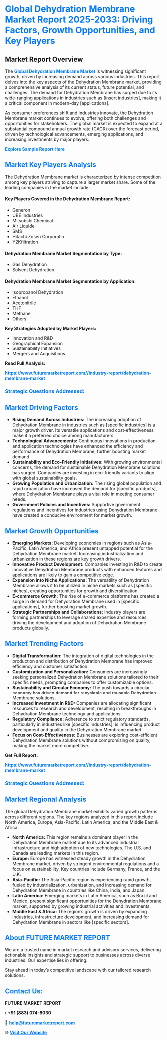 <h1 style="color: #007BFF;">Global Dehydration Membrane Market Report 2025-2033: Driving Factors, Growth Opportunities, and Key Players</h1>

<section id="overview">
<h2>Market Report Overview</h2>
<p>The <a href="https://www.futuremarketreport.com//industry-report/dehydration-membrane-market" style="color: #007BFF; text-decoration: none;"><strong>Global Dehydration Membrane Market</strong></a> is witnessing significant growth, driven by increasing demand across various industries. This report delves into the key aspects of the Dehydration Membrane market, providing a comprehensive analysis of its current status, future potential, and challenges. The demand for Dehydration Membrane has surged due to its wide-ranging applications in industries such as [insert industries], making it a critical component in modern-day [applications].</p>
<p>As consumer preferences shift and industries innovate, the Dehydration Membrane market continues to evolve, offering both challenges and opportunities for stakeholders. The global market is expected to expand at a substantial compound annual growth rate (CAGR) over the forecast period, driven by technological advancements, emerging applications, and increasing investments by major players.</p>
</section>

<section id="overview">
<p><a href="https://www.futuremarketreport.com//request-sample/reportId=61378" style="color: #007BFF; text-decoration: none;"><strong>Explore Sample Report Here</strong></a></p>
</section>

<section id="key-players">
<h2 style="color: #007BFF;">Market Key Players Analysis</h2>
<p>The Dehydration Membrane market is characterized by intense competition among key players striving to capture a larger market share. Some of the leading companies in the market include:</p>
<h4>Key Players Covered in the Dehydration Membrane Report:</h4>
<ul><li>Generon</li><li>UBE Industries</li><li>Mitsubshi Chemical</li><li>Air Liquide</li><li>SMS</li><li>Hitachi Zosen Corporatin</li><li>Y2Kfiltration</li></ul>
<h4>Dehydration Membrane Market Segmentation by Type:</h4>
<ul><li>Gas Dehydration</li><li>Solvent Dehydration</li></ul>

<h4>Dehydration Membrane Market Segmentation by Application:</h4>
<ul><li>Isopropanol Dehydration</li><li>Ethanol</li><li>Acetonitrile</li><li>THF</li><li>Methane</li><li>Others</li></ul>
<p><strong>Key Strategies Adopted by Market Players:</strong></p>
<ul>
<li>Innovation and R&D</li>
<li>Geographical Expansion</li>
<li>Sustainability Initiatives</li>
<li>Mergers and Acquisitions</li>
</ul>
</section>

<section>
<p><strong>Read Full Analysis: </strong></p><a href="https://www.futuremarketreport.com//industry-report/dehydration-membrane-market" style="color: #007BFF; text-decoration: none;"><strong>https://www.futuremarketreport.com//industry-report/dehydration-membrane-market</strong></a>
<h3 style="color: #007BFF;">Strategic Questions Addressed:</h3>
</section>

<section id="driving-factors">
<h2 style="color: #007BFF;">Market Driving Factors</h2>
<ul>
<li><strong>Rising Demand Across Industries:</strong> The increasing adoption of Dehydration Membrane in industries such as [specific industries] is a major growth driver. Its versatile applications and cost-effectiveness make it a preferred choice among manufacturers.</li>
<li><strong>Technological Advancements:</strong> Continuous innovations in production and application technologies have enhanced the efficiency and performance of Dehydration Membrane, further boosting market demand.</li>
<li><strong>Sustainability and Eco-Friendly Initiatives:</strong> With growing environmental concerns, the demand for sustainable Dehydration Membrane solutions has surged. Companies are investing in eco-friendly variants to align with global sustainability goals.</li>
<li><strong>Growing Population and Urbanization:</strong> The rising global population and rapid urbanization have increased the demand for [specific products], where Dehydration Membrane plays a vital role in meeting consumer needs.</li>
<li><strong>Government Policies and Incentives:</strong> Supportive government regulations and incentives for industries using Dehydration Membrane have created a conducive environment for market growth.</li>
</ul>
</section>

<section id="growth-opportunities">
<h2 style="color: #007BFF;">Market Growth Opportunities</h2>
<ul>
<li><strong>Emerging Markets:</strong> Developing economies in regions such as Asia-Pacific, Latin America, and Africa present untapped potential for the Dehydration Membrane market. Increasing industrialization and urbanization in these regions are key growth drivers.</li>
<li><strong>Innovative Product Development:</strong> Companies investing in R&D to create innovative Dehydration Membrane products with enhanced features and applications are likely to gain a competitive edge.</li>
<li><strong>Expansion into Niche Applications:</strong> The versatility of Dehydration Membrane allows it to be utilized in niche markets such as [specific niches], creating opportunities for growth and diversification.</li>
<li><strong>E-commerce Growth:</strong> The rise of e-commerce platforms has created a surge in demand for Dehydration Membrane used in [specific applications], further boosting market growth.</li>
<li><strong>Strategic Partnerships and Collaborations:</strong> Industry players are forming partnerships to leverage shared expertise and resources, driving the development and adoption of Dehydration Membrane products globally.</li>
</ul>
</section>

<section id="trending-factors">
<h2 style="color: #007BFF;">Market Trending Factors</h2>
<ul>
<li><strong>Digital Transformation:</strong> The integration of digital technologies in the production and distribution of Dehydration Membrane has improved efficiency and customer satisfaction.</li>
<li><strong>Customization and Personalization:</strong> Consumers are increasingly seeking personalized Dehydration Membrane solutions tailored to their specific needs, prompting companies to offer customizable options.</li>
<li><strong>Sustainability and Circular Economy:</strong> The push towards a circular economy has driven demand for recyclable and reusable Dehydration Membrane solutions.</li>
<li><strong>Increased Investment in R&D:</strong> Companies are allocating significant resources to research and development, resulting in breakthroughs in Dehydration Membrane technology and applications.</li>
<li><strong>Regulatory Compliance:</strong> Adherence to strict regulatory standards, particularly in industries like [specific industries], is influencing product development and quality in the Dehydration Membrane market.</li>
<li><strong>Focus on Cost-Effectiveness:</strong> Businesses are exploring cost-efficient Dehydration Membrane solutions without compromising on quality, making the market more competitive.</li>
</ul>
</section>

<section>
<p><strong>Get Full Report: </strong></p><a href="https://www.futuremarketreport.com//industry-report/dehydration-membrane-market" style="color: #007BFF; text-decoration: none;"><strong>https://www.futuremarketreport.com//industry-report/dehydration-membrane-market</strong></a>
<h3 style="color: #007BFF;">Strategic Questions Addressed:</h3>
</section>


<section id="regional-analysis">
<h2 style="color: #007BFF;">Market Regional Analysis</h2>
<p>The global Dehydration Membrane market exhibits varied growth patterns across different regions. The key regions analyzed in this report include North America, Europe, Asia-Pacific, Latin America, and the Middle East & Africa:</p>
<ul>
<li><strong>North America:</strong> This region remains a dominant player in the Dehydration Membrane market due to its advanced industrial infrastructure and high adoption of new technologies. The U.S. and Canada are leading markets in this region.</li>
<li><strong>Europe:</strong> Europe has witnessed steady growth in the Dehydration Membrane market, driven by stringent environmental regulations and a focus on sustainability. Key countries include Germany, France, and the U.K.</li>
<li><strong>Asia-Pacific:</strong> The Asia-Pacific region is experiencing rapid growth, fueled by industrialization, urbanization, and increasing demand for Dehydration Membrane in countries like China, India, and Japan.</li>
<li><strong>Latin America:</strong> Emerging markets in Latin America, such as Brazil and Mexico, present significant opportunities for the Dehydration Membrane market, supported by growing industrial activities and investments.</li>
<li><strong>Middle East & Africa:</strong> The region’s growth is driven by expanding industries, infrastructure development, and increasing demand for Dehydration Membrane in sectors like [specific sectors].</li>
</ul>
</section>

<footer>
<h2 style="color: #007BFF;">About FUTURE MARKET REPORT</h2>
<p>We are a trusted name in market research and advisory services, delivering actionable insights and strategic support to businesses across diverse industries. Our expertise lies in offering:</p>

<p>Stay ahead in today’s competitive landscape with our tailored research solutions.</p>

<h2 style="color: #007BFF;">Contact Us:</h2>
<p><strong>FUTURE MARKET REPORT</strong></p>
<p>📞 <strong>+91 (883) 074-8030</strong></p>
<p>📧 <strong><a href="mailto:help@futuremarketreport.com" style="color: #007BFF;">help@futuremarketreport.com</a></strong></p>
<p>🌐 <strong><a href="https://www.futuremarketreport.com/" style="color: #007BFF;">Visit Our Website</a></strong></p>
</footer>